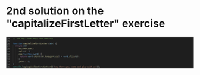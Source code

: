 # 2nd solution on the "capitalizeFirstLetter" exercise


![snapshot](./snapshot_2nd_solution.png)


